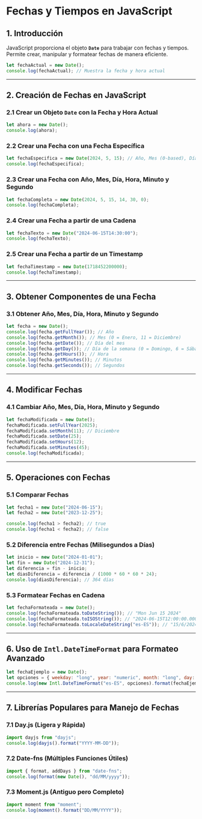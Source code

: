 # Fechas y Tiempos en JavaScript

## 1. Introducción

JavaScript proporciona el objeto **`Date`** para trabajar con fechas y tiempos. Permite crear, manipular y formatear fechas de manera eficiente.

```js
let fechaActual = new Date();
console.log(fechaActual); // Muestra la fecha y hora actual
```

---

## 2. Creación de Fechas en JavaScript

### 2.1 Crear un Objeto `Date` con la Fecha y Hora Actual
```js
let ahora = new Date();
console.log(ahora);
```

### 2.2 Crear una Fecha con una Fecha Específica
```js
let fechaEspecifica = new Date(2024, 5, 15); // Año, Mes (0-based), Día
console.log(fechaEspecifica);
```

### 2.3 Crear una Fecha con Año, Mes, Día, Hora, Minuto y Segundo
```js
let fechaCompleta = new Date(2024, 5, 15, 14, 30, 0);
console.log(fechaCompleta);
```

### 2.4 Crear una Fecha a partir de una Cadena
```js
let fechaTexto = new Date("2024-06-15T14:30:00");
console.log(fechaTexto);
```

### 2.5 Crear una Fecha a partir de un Timestamp
```js
let fechaTimestamp = new Date(1718452200000);
console.log(fechaTimestamp);
```

---

## 3. Obtener Componentes de una Fecha

### 3.1 Obtener Año, Mes, Día, Hora, Minuto y Segundo
```js
let fecha = new Date();
console.log(fecha.getFullYear()); // Año
console.log(fecha.getMonth()); // Mes (0 = Enero, 11 = Diciembre)
console.log(fecha.getDate()); // Día del mes
console.log(fecha.getDay()); // Día de la semana (0 = Domingo, 6 = Sábado)
console.log(fecha.getHours()); // Hora
console.log(fecha.getMinutes()); // Minutos
console.log(fecha.getSeconds()); // Segundos
```

---

## 4. Modificar Fechas

### 4.1 Cambiar Año, Mes, Día, Hora, Minuto y Segundo
```js
let fechaModificada = new Date();
fechaModificada.setFullYear(2025);
fechaModificada.setMonth(11); // Diciembre
fechaModificada.setDate(25);
fechaModificada.setHours(12);
fechaModificada.setMinutes(45);
console.log(fechaModificada);
```

---

## 5. Operaciones con Fechas

### 5.1 Comparar Fechas
```js
let fecha1 = new Date("2024-06-15");
let fecha2 = new Date("2023-12-25");

console.log(fecha1 > fecha2); // true
console.log(fecha1 < fecha2); // false
```

### 5.2 Diferencia entre Fechas (Milisegundos a Días)
```js
let inicio = new Date("2024-01-01");
let fin = new Date("2024-12-31");
let diferencia = fin - inicio;
let diasDiferencia = diferencia / (1000 * 60 * 60 * 24);
console.log(diasDiferencia); // 364 días
```

### 5.3 Formatear Fechas en Cadena
```js
let fechaFormateada = new Date();
console.log(fechaFormateada.toDateString()); // "Mon Jun 15 2024"
console.log(fechaFormateada.toISOString()); // "2024-06-15T12:00:00.000Z"
console.log(fechaFormateada.toLocaleDateString("es-ES")); // "15/6/2024"
```

---

## 6. Uso de `Intl.DateTimeFormat` para Formateo Avanzado

```js
let fechaEjemplo = new Date();
let opciones = { weekday: "long", year: "numeric", month: "long", day: "numeric" };
console.log(new Intl.DateTimeFormat("es-ES", opciones).format(fechaEjemplo)); // "sábado, 15 de junio de 2024"
```

---

## 7. Librerías Populares para Manejo de Fechas

### 7.1 Day.js (Ligera y Rápida)
```js
import dayjs from "dayjs";
console.log(dayjs().format("YYYY-MM-DD"));
```

### 7.2 Date-fns (Múltiples Funciones Útiles)
```js
import { format, addDays } from "date-fns";
console.log(format(new Date(), "dd/MM/yyyy"));
```

### 7.3 Moment.js (Antiguo pero Completo)
```js
import moment from "moment";
console.log(moment().format("DD/MM/YYYY"));
```